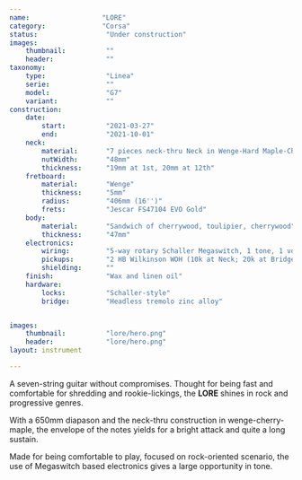 ```yaml
---
name:                  "LORE"
category:              "Corsa"
status:                 "Under construction"
images:
    thumbnail:          ""
    header:             ""
taxonomy:
    type:               "Linea"
    serie:              ""
    model:              "G7"
    variant:            ""
construction:
    date:
        start:          "2021-03-27"
        end:            "2021-10-01"
    neck:
        material:       "7 pieces neck-thru Neck in Wenge-Hard Maple-Cherrywood"
        nutWidth:       "48mm"
        thickness:      "19mm at 1st, 20mm at 12th"
    fretboard:
        material:       "Wenge"
        thickness:      "5mm"  
        radius:         "406mm (16'')"
        frets:          "Jescar FS47104 EVO Gold"
    body:
        material:       "Sandwich of cherrywood, toulipier, cherrywood"
        thickness:      "47mm"
    electronics:
        wiring:         "5-way rotary Schaller Megaswitch, 1 tone, 1 volume by Bourns; Cap .022 Orange Drop"
        pickups:        "2 HB Wilkinson WOH (10k at Neck; 20k at Bridge)"
        shielding:      ""
    finish:             "Wax and linen oil"
    hardware:
        locks:          "Schaller-style"
        bridge:         "Headless tremolo zinc alloy"


images:
    thumbnail:          "lore/hero.png"
    header:             "lore/hero.png"
layout: instrument

---
```


A seven-string guitar without compromises. Thought for being fast and comfortable for shredding and rookie-lickings, the **LORE** shines in rock and progressive genres.

With a 650mm diapason and the neck-thru construction in wenge-cherry-maple, the envelope of the notes yields for a bright attack and quite a long sustain.

Made for being comfortable to play, focused on rock-oriented scenario, the use of Megaswitch based electronics gives a large opportunity in tone.